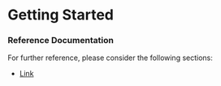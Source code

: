# Getting Started

### Reference Documentation
For further reference, please consider the following sections:

* [Link](http://bot-score-models.herokuapp.com/)
